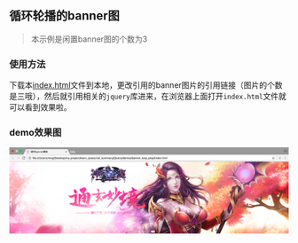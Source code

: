 ## 循环轮播的banner图

> 本示例是闲置banner图的个数为3


### 使用方法

下载本[index.html](./index.html)文件到本地，更改引用的banner图片的引用链接（图片的个数是三哦），然后就引用相关的`jquery`库进来，在浏览器上面打开`index.html`文件就可以看到效果啦。


### demo效果图

![banner_loop_play](./banner_loop_play.png)

